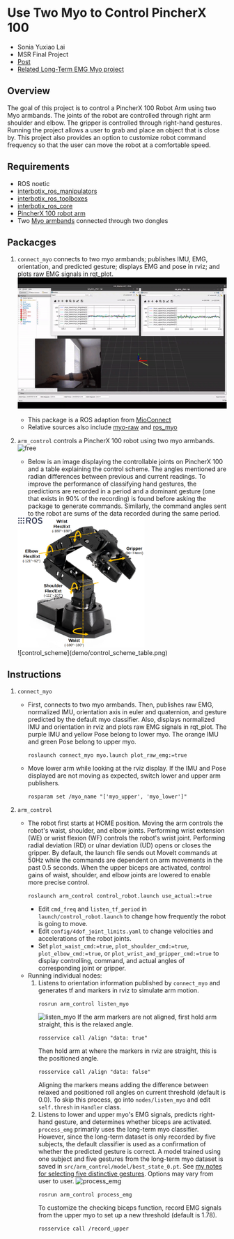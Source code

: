 # Use Two Myo to Control PincherX 100
* Sonia Yuxiao Lai
* MSR Final Project  
* [Post](https://aonai.github.io/linked_posts/myo_robot_arm.html)
&nbsp;
* [Related Long-Term EMG Myo project](https://github.com/aonai/long_term_EMG_myo)

## Overview
The goal of this project is to control a PincherX 100 Robot Arm using two Myo armbands. The joints of the robot are controlled through right arm shoulder and elbow. The gripper is controlled through right-hand gestures. Running the project allows a user to grab and place an object that is close by. This project also provides an option to customize robot command frequency so that the user can move the robot at a comfortable speed. 

## Requirements 
* ROS noetic 
* [interbotix_ros_manipulators](https://github.com/Interbotix/interbotix_ros_manipulators)
* [interbotix_ros_toolboxes](https://github.com/Interbotix/interbotix_ros_toolboxes)
* [interbotix_ros_core](https://github.com/Interbotix/interbotix_ros_core)
* [PincherX 100 robot arm](https://www.trossenrobotics.com/pincherx-100-robot-arm.aspx)
* Two [Myo armbands](https://www.amazon.com/Thalmic-Labs-Gesture-Control-Presentations/dp/B00VHWBH02) connected through two dongles 

## Packacges 
1. `connect_myo` connects to two myo armbands; publishes IMU, EMG, orientation, and predicted gesture; displays EMG and pose in rviz; and plots raw EMG signals in rqt_plot.
    ![connect_myo](demo/connect_myo.gif)
    * This package is a ROS adaption from [MioConnect](https://github.com/francocruces/MioConnect)
    * Relative sources also include [myo-raw](https://github.com/dzhu/myo-raw) and [ros_myo](https://github.com/uts-magic-lab/ros_myo)

2. `arm_control` controls a PincherX 100 robot using two myo armbands.
    ![free](demo/free.gif)
    * Below is an image displaying the controllable joints on PincherX 100 and a table explaining the control scheme. The angles mentioned are radian differences between previous and current readings. To improve the performance of classifying hand gestures, the predictions are recorded in a period and a dominant gesture (one that exists in 90% of the recording) is found before asking the package to generate commands. Similarly, the command angles sent to the robot are sums of the data recorded during the same period. 
    <img src="demo/control_scheme.png" height="300" alt="control_scheme">   
    <br>
    ![control_scheme](demo/control_scheme_table.png)

## Instructions
1. `connect_myo`
    * First, connects to two myo armbands. Then, publishes raw EMG, normalized IMU, orientation axis in euler and quaternion, and gesture predicted by the default myo classifier. Also, displays normalized IMU and orientation in rviz and plots raw EMG signals in rqt_plot. The purple IMU and yellow Pose belong to lower myo. The orange IMU and green Pose belong to upper myo. 
        ```
        roslaunch connect_myo myo.launch plot_raw_emg:=true
        ```
    * Move lower arm while looking at the rviz display. If the IMU and Pose displayed are not moving as expected, switch lower and upper arm publishers.  
        ```
        rosparam set /myo_name "['myo_upper', 'myo_lower']" 
        ```

2. `arm_control`
    * The robot first starts at HOME position. Moving the arm controls the robot's waist, shoulder, and elbow joints. Performing wrist extension (WE) or wrist flexion (WF) controls the robot's wrist joint. Performing radial deviation (RD) or ulnar deviation (UD) opens or closes the gripper. By default, the launch file sends out MoveIt commands at 50Hz while the commands are dependent on arm movements in the past 0.5 seconds. When the upper biceps are activated, control gains of waist, shoulder, and elbow joints are lowered to enable more precise control. 
        ```
        roslaunch arm_control control_robot.launch use_actual:=true 
        ```
        * Edit `cmd_freq` and `listen_tf_period` in `launch/control_robot.launch` to change how frequently the robot is going to move.
        * Edit `config/4dof_joint_limits.yaml` to change velocities and accelerations of the robot joints.
        * Set `plot_waist_cmd:=true`, `plot_shoulder_cmd:=true`, `plot_elbow_cmd:=true`, or `plot_wrist_and_gripper_cmd:=true` to display controlling, command, and actual angles of corresponding joint or gripper.
    * Running individual nodes:
        1. Listens to orientation information published by `connect_myo` and generates tf and markers in rviz to simulate arm motion.
            ```
            rosrun arm_control listen_myo   
            ```
            ![listen_myo](demo/listen_myo.gif)
            If the arm markers are not aligned, first hold arm straight, this is the relaxed angle. 
            ```
            rosservice call /align "data: true"
            ```
            Then hold arm at where the markers in rviz are straight, this is the positioned angle. 
            ```
            rosservice call /align "data: false"
            ```
            Aligning the markers means adding the difference between relaxed and positioned roll angles on current threshold (default is 0.0). To skip this process, go into `nodes/listen_myo` and edit `self.thresh` in `Handler` class.
        2. Listens to lower and upper myo's EMG signals, predicts right-hand gesture, and determines whether biceps are activated. `process_emg` primarily uses the long-term myo classifier. However, since the long-term dataset is only recorded by five subjects, the default classifier is used as a confirmation of whether the predicted gesture is correct. A model trained using one subject and five gestures from the long-term myo dataset is saved in `src/arm_control/model/best_state_0.pt`. See [my notes for selecting five distinctive gestures](https://github.com/aonai/long_term_myo_notes/blob/main/test_code/train_for_ros_myo_one_subject.ipynb). Options may vary from user to user. 
            ![process_emg](demo/process_emg.gif)
            ``` 
            rosrun arm_control process_emg
            ```
            To customize the checking biceps function, record EMG signals from the upper myo to set up a new threshold (default is 1.78). 
            ```
            rosservice call /record_upper
            ```
